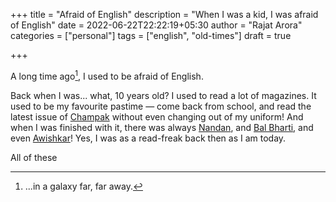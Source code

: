 +++
title = "Afraid of English"
description = "When I was a kid, I was afraid of English"
date = 2022-06-22T22:22:19+05:30
author = "Rajat Arora"
categories = ["personal"]
tags = ["english", "old-times"]
draft = true

+++

A long time ago[^1], I used to be afraid of English.



Back when I was... what, 10 years old? I used to read a lot of magazines. It used to be my favourite pastime &mdash; come back from school, and read the latest issue of [Champak](https://www.champak.in/subscribe/champak-hindi) without even changing out of my uniform! And when I was finished with it, there was always [Nandan](https://theprint.in/features/brandma/nandan-the-childrens-magazine-that-is-more-a-collectors-item-for-todays-generations/515490/), and [Bal Bharti](https://bharatkosh.gov.in/Product/ProductDetails/1/4/PD/Bal-Bharti), and even [Awishkar](http://nrdcindia.com/ProductDetails/2)! Yes, I was as a read-freak back then as I am today.



All of these 



[^1]: ...in a galaxy far, far away.
